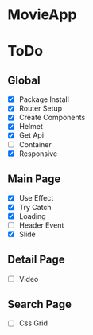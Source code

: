 # MovieApp

# ToDo

## Global

- [x] Package Install
- [x] Router Setup
- [x] Create Components
- [x] Helmet
- [x] Get Api
- [ ] Container
- [x] Responsive

## Main Page

- [x] Use Effect
- [x] Try Catch
- [x] Loading
- [ ] Header Event
- [x] Slide

## Detail Page

- [ ] Video

## Search Page

- [ ] Css Grid
